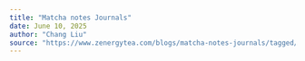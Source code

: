 ```yaml
---
title: "Matcha notes Journals"
date: June 10, 2025
author: "Chang Liu"
source: "https://www.zenergytea.com/blogs/matcha-notes-journals/tagged/matcha-recipe"
---
```

